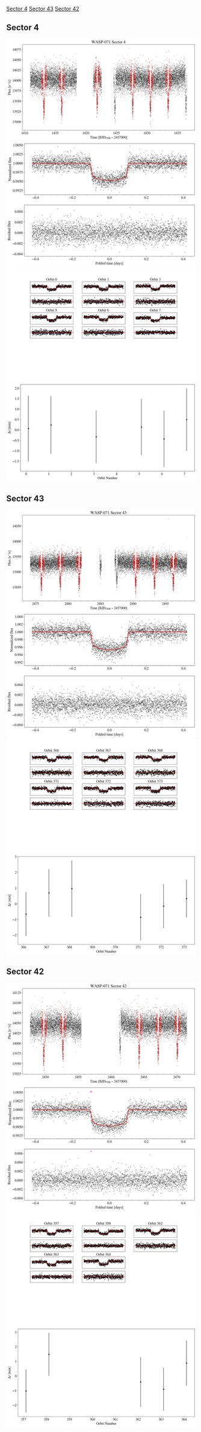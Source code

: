 [Sector 4](#sector4)
[Sector 43](#sector43)
[Sector 42](#sector42)

<a name = "sector4"></a>
## Sector 4
![alt text](/tt/WASP-071_Sector_4/WASP-071_Sector_4_a_TimeSeries.png)
![alt text](/tt/WASP-071_Sector_4/WASP-071_Sector_4_b_FoldedLightCurve.png)
![alt text](/tt/WASP-071_Sector_4/WASP-071_Sector_4_b_IndividualTransitsWithFit.png)
![alt text](/tt/WASP-071_Sector_4/WASP-071_Sector_4_c_TimingResiduals.png)

<a name = "sector43"></a>
## Sector 43
![alt text](/tt/WASP-071_Sector_43/WASP-071_Sector_43_a_TimeSeries.png)
![alt text](/tt/WASP-071_Sector_43/WASP-071_Sector_43_b_FoldedLightCurve.png)
![alt text](/tt/WASP-071_Sector_43/WASP-071_Sector_43_b_IndividualTransitsWithFit.png)
![alt text](/tt/WASP-071_Sector_43/WASP-071_Sector_43_c_TimingResiduals.png)

<a name = "sector42"></a>
## Sector 42
![alt text](/tt/WASP-071_Sector_42/WASP-071_Sector_42_a_TimeSeries.png)
![alt text](/tt/WASP-071_Sector_42/WASP-071_Sector_42_b_FoldedLightCurve.png)
![alt text](/tt/WASP-071_Sector_42/WASP-071_Sector_42_b_IndividualTransitsWithFit.png)
![alt text](/tt/WASP-071_Sector_42/WASP-071_Sector_42_c_TimingResiduals.png)

